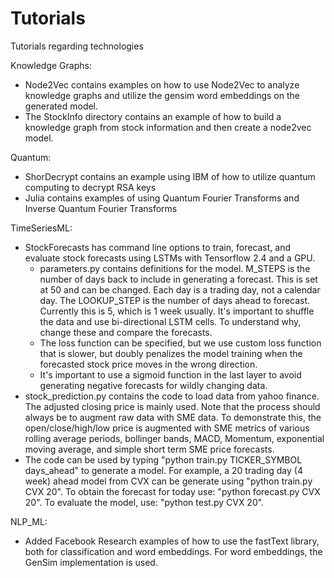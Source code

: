 # Tutorials
Tutorials regarding technologies

Knowledge Graphs:
  * Node2Vec contains examples on how to use Node2Vec to analyze knowledge graphs and utilize the gensim word embeddings on the generated model.
  * The StockInfo directory contains an example of how to build a knowledge graph from stock information and then create a node2vec model.
  
Quantum:
  * ShorDecrypt contains an example using IBM of how to utilize quantum computing to decrypt RSA keys
  * Julia contains examples of using Quantum Fourier Transforms and Inverse Quantum Fourier Transforms
  
TimeSeriesML:
 * StockForecasts has command line options to train, forecast, and evaluate stock forecasts using LSTMs with Tensorflow 2.4 and a GPU.
   * parameters.py contains definitions for the model.  M_STEPS is the number of days back to include in generating a forecast.  This is set at 50 and can be changed.  Each day is a trading day, not a calendar day.  The LOOKUP_STEP is the number of days ahead to forecast.  Currently this is 5, which is 1 week usually.  It's important to shuffle the data and use bi-directional  LSTM cells.  To understand why, change these and compare the forecasts.
    * The loss function can be specified, but we use custom loss function that is slower, but doubly penalizes the model training when the forecasted stock price moves in the wrong direction.
    * It's important to use a sigmoid function in the last layer to avoid generating negative forecasts for wildly changing data.
  * stock_prediction.py contains the code to load data from yahoo finance.  The adjusted closing price is mainly used.  Note that the process should always be to augment raw data with SME data.  To demonstrate this, the open/close/high/low price is augmented with SME metrics of various rolling average periods, bollinger bands, MACD, Momentum, exponential moving average, and simple short term SME price forecasts.
   * The code can be used by typing "python train.py TICKER_SYMBOL days_ahead" to generate a model.  For example, a 20 trading day (4 week) ahead model from CVX can be generate using "python train.py CVX 20".  To obtain the forecast for today use: "python forecast.py CVX 20".  To evaluate the model, use: "python test.py CVX 20".
  
NLP_ML:
  * Added Facebook Research examples of how to use the fastText library, both for classification and word embeddings.  For word embeddings, the GenSim implementation is used.
